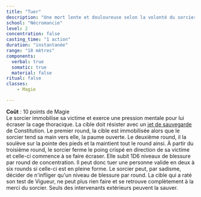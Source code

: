 ```yaml
---
title: "Tuer"
description: "Une mort lente et douloureuse selon la volonté du sorcier."
school: "Nécromancie"
level: 2
concentration: false
casting_time: "1 action"
duration: "instantanée"
range: "18 mètres"
components:
  verbal: true
  somatic: true
  material: false
ritual: false
classes:
    - Magie

---
```

**Coût** : 10 points de Magie  
Le sorcier immobilise sa victime et exerce une pression mentale pour lui écraser la cage thoracique. La cible doit résister avec un [jet de sauvegarde](/utiliser-les-caracteristiques/#jets-de-sauvegarde) de Constitution.
Le premier round, la cible est immobilisée alors que le sorcier tend sa main vers elle, la paume ouverte. Le deuxième round, il la soulève sur la pointe des pieds et la maintient tout le round ainsi.
À partir du troisième round, le sorcier ferme le poing crispé en direction de sa victime et celle-ci commence à se faire écraser. Elle subit 1D6 niveaux de blessure par round de concentration. Il peut donc tuer une personne valide en deux à six rounds si celle-ci est en pleine forme. Le sorcier peut, par sadisme, décider de n'infliger qu'un niveau de blessure par round. La cible qui a raté son test de Vigueur, ne peut plus rien faire et se retrouve complètement à la merci du sorcier.
Seuls des intervenants extérieurs peuvent la sauver.
